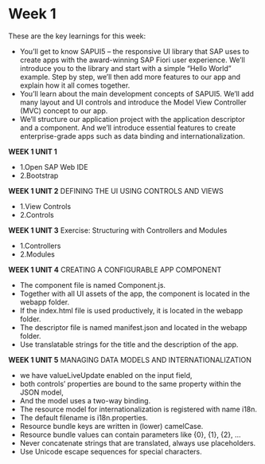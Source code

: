 #  Week 1

These are the key learnings for this week:

 - You’ll get to know SAPUI5 – the responsive UI library that SAP uses to create apps with the award-winning SAP Fiori user experience. We’ll introduce you to the library and start with a simple “Hello World” example. Step by step, we’ll then add more features to our app and explain how it all comes together.
 - You’ll learn about the main development concepts of SAPUI5. We’ll add many layout and UI controls and introduce the Model View Controller (MVC) concept to our app.
 - We’ll structure our application project with the application descriptor and a component. And we’ll introduce essential features to create enterprise-grade apps such as data binding and internationalization.

 **WEEK 1 UNIT 1**
 - 1.Open SAP Web IDE
 - 2.Bootstrap

 **WEEK 1 UNIT 2**
 DEFINING THE UI USING CONTROLS AND VIEWS
 - 1.View Controls
 - 2.Controls

 **WEEK 1 UNIT 3**
 Exercise: Structuring with Controllers and Modules
 - 1.Controllers
 - 2.Modules

 **WEEK 1 UNIT 4**
 CREATING A CONFIGURABLE APP COMPONENT
 -	The component file is named Component.js.
 -	Together with all UI assets of the app, the component is located in the webapp folder.
 -	If the index.html file is used productively, it is located in the webapp folder.
 -	The descriptor file is named manifest.json and located in the webapp folder.
 -	Use translatable strings for the title and the description of the app.

 **WEEK 1 UNIT 5**
 MANAGING DATA MODELS AND INTERNATIONALIZATION
 -	we have valueLiveUpdate enabled on the input field,
 -	both controls’ properties are bound to the same property within the JSON model,
 -	And the model uses a two-way binding.
 -	The resource model for internationalization is registered with name i18n.
 -	The default filename is i18n.properties.
 -	Resource bundle keys are written in (lower) camelCase.
 -	Resource bundle values can contain parameters like {0}, {1}, {2}, …
 -	Never concatenate strings that are translated, always use placeholders.
 -	Use Unicode escape sequences for special characters.
